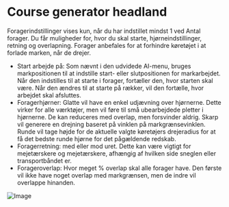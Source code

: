 # Course generator headland


Foragerindstillinger vises kun, når du har indstillet mindst 1 ved Antal forager.
Du får muligheder for, hvor du skal starte, hjørneindstillinger, retning og overlapning.
Forager anbefales for at forhindre køretøjet i at forlade marken, når de drejer.



- Start arbejde på: Som nævnt i den udvidede AI-menu, bruges markpositionen til at indstille start- eller slutpositionen for markarbejdet.
Når den indstilles til at starte i forager, fortæller den, hvor starten skal være. Når den ændres til at starte på rækker, vil den fortælle, hvor arbejdet skal afsluttes.
- Foragerhjørner: Glatte vil have en enkel udjævning over hjørnerne. Dette virker for alle værktøjer, men vil føre til små ubearbejdede pletter i hjørnerne.
De kan reduceres med overlap, men forsvinder aldrig. Skarp vil generere en drejning baseret på vinklen på markgrænsevinklen.
Runde vil tage højde for de aktuelle valgte køretøjers drejeradius for at få det bedste runde hjørne for det pågældende redskab.
- Foragerretning: med eller mod uret. Dette kan være vigtigt for mejetærskere og mejetærskere, afhængig af hvilken side sneglen eller transportbåndet er.
- Forageroverlap: Hvor meget % overlap skal alle forager have. Den første vil ikke have noget overlap med markgrænsen, men de indre vil overlappe hinanden.


![Image](assets/sharproundcorner_0_0_330_130.png)

